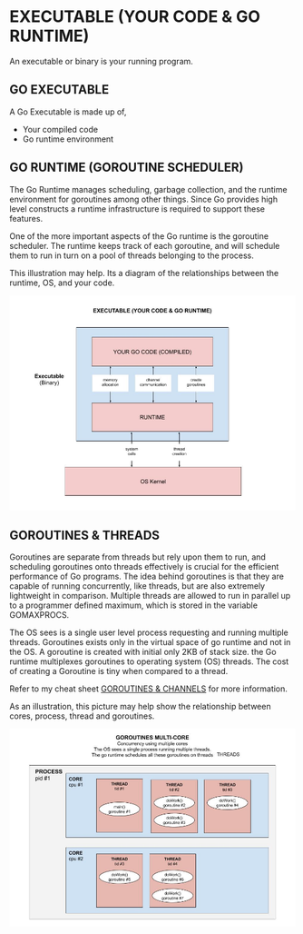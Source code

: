 # EXECUTABLE (YOUR CODE & GO RUNTIME)

An executable or binary is your running program.

## GO EXECUTABLE

A Go Executable is made up of,

* Your compiled code
* Go runtime environment

## GO RUNTIME (GOROUTINE SCHEDULER)

The Go Runtime manages scheduling, garbage collection,
and the runtime environment for goroutines among other
things. Since Go provides high level constructs
a runtime infrastructure is required to support these features.

One of the more important aspects of the Go runtime is the
goroutine scheduler. The runtime keeps track
of each goroutine, and will schedule them to run in turn
on a pool of threads belonging to the process.

This illustration may help. Its a diagram of the relationships between the
runtime, OS, and your code.

![IMAGE - executable-your-code-and-go-runtime - IMAGE](../../../../docs/pics/executable-your-code-and-go-runtime.jpg)

## GOROUTINES & THREADS

Goroutines are separate from threads but rely upon them to run, and
scheduling goroutines onto threads effectively is crucial for
the efficient performance of Go programs.
The idea behind goroutines is that they are capable of running concurrently,
like threads, but are also extremely lightweight in comparison.
Multiple threads are allowed to run in parallel up
to a programmer defined maximum, which is stored in the
variable GOMAXPROCS.

The OS sees is a single
user level process requesting and running multiple threads.
Goroutines exists only in the virtual space of go runtime
and not in the OS. A goroutine is created with initial only 2KB of stack size.
the Go runtime multiplexes goroutines to operating system (OS) threads.
The cost of creating a Goroutine is tiny when compared to a thread.

Refer to my cheat sheet
[GOROUTINES & CHANNELS](https://github.com/JeffDeCola/my-cheat-sheets/tree/master/software/development/languages/go-cheat-sheet/goroutines-and-channels.md)
for more information.

As an illustration, this picture may help show the relationship between
cores, process, thread and goroutines.

![IMAGE - goroutines-multi-core - IMAGE](../../../../docs/pics/goroutines-multi-core.jpg)
